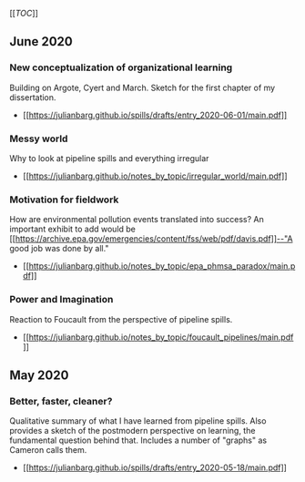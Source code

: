 [[_TOC_]]

## June 2020

### New conceptualization of organizational learning

Building on Argote, Cyert and March. Sketch for the first chapter of my dissertation.

* [[https://julianbarg.github.io/spills/drafts/entry_2020-06-01/main.pdf]]

### Messy world

Why to look at pipeline spills and everything irregular

* [[https://julianbarg.github.io/notes_by_topic/irregular_world/main.pdf]]

### Motivation for fieldwork

How are environmental pollution events translated into success? An important exhibit to add would be [[https://archive.epa.gov/emergencies/content/fss/web/pdf/davis.pdf]]--"A good job was done by all."

* [[https://julianbarg.github.io/notes_by_topic/epa_phmsa_paradox/main.pdf]]

### Power and Imagination

Reaction to Foucault from the perspective of pipeline spills.

* [[https://julianbarg.github.io/notes_by_topic/foucault_pipelines/main.pdf]]

## May 2020

### Better, faster, cleaner?

Qualitative summary of what I have learned from pipeline spills. Also provides a sketch of the postmodern perspective on learning, the fundamental question behind that. Includes a number of "graphs" as Cameron calls them.

* [[https://julianbarg.github.io/spills/drafts/entry_2020-05-18/main.pdf]]